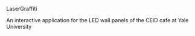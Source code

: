 
LaserGraffiti

An interactive application for the LED wall
panels of the CEID cafe at Yale University

